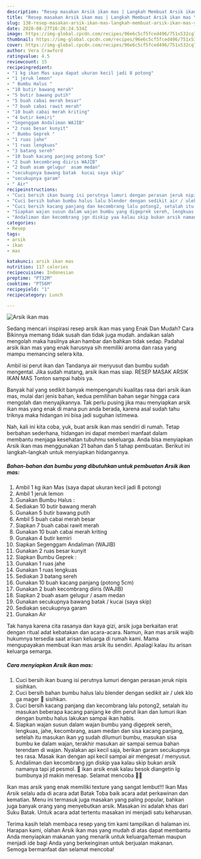 ```yaml
---
description: "Resep masakan Arsik ikan mas | Langkah Membuat Arsik ikan mas Yang Sempurna"
title: "Resep masakan Arsik ikan mas | Langkah Membuat Arsik ikan mas Yang Sempurna"
slug: 138-resep-masakan-arsik-ikan-mas-langkah-membuat-arsik-ikan-mas-yang-sempurna
date: 2020-08-27T16:26:24.534Z
image: https://img-global.cpcdn.com/recipes/96e6c5cf5fced496/751x532cq70/arsik-ikan-mas-foto-resep-utama.jpg
thumbnail: https://img-global.cpcdn.com/recipes/96e6c5cf5fced496/751x532cq70/arsik-ikan-mas-foto-resep-utama.jpg
cover: https://img-global.cpcdn.com/recipes/96e6c5cf5fced496/751x532cq70/arsik-ikan-mas-foto-resep-utama.jpg
author: Vera Crawford
ratingvalue: 4.5
reviewcount: 15
recipeingredient:
- "1 kg ikan Mas saya dapat ukuran kecil jadi 8 potong"
- "1 jeruk lemon"
- " Bumbu Halus "
- "10 butir bawang merah"
- "5 butir bawang putih"
- "5 buah cabai merah besar"
- "7 buah cabai rawit merah"
- "10 buah cabai merah kriting"
- "4 butir kemiri"
- "Segenggam Andaliman WAJIB"
- "2 ruas besar kunyit"
- " Bumbu Geprek "
- "1 ruas jahe"
- "1 ruas lengkuas"
- "3 batang sereh"
- "10 buah kacang panjang potong 5cm"
- "2 buah kecombrang diiris WAJIB"
- "2 buah asam gelugur  asam medan"
- "secukupnya bawang batak  kucai saya skip"
- "secukupnya garam"
- " Air"
recipeinstructions:
- "Cuci bersih ikan buang isi perutnya lumuri dengan perasan jeruk nipis sisihkan."
- "Cuci bersih bahan bumbu halus lalu blender dengan sedikit air / ulek klo ga mager 🤭 sisihkan."
- "Cuci bersih kacang panjang dan kecombrang lalu potong2, setalah itu masukan beberapa kacang panjang ke dlm perut ikan dan lumuri ikan dengan bumbu halus lakukan sampai ikan habis."
- "Siapkan wajan susun dalam wajan bumbu yang digeprek sereh, lengkuas, jahe, kecombrang, asam medan dan sisa kacang panjang, setelah itu masukan ikan yg sudah dilumuri bumbu, masukan sisa bumbu ke dalam wajan, terakhir masukan air sampai semua bahan terendam di wajan. Nyalakan api kecil saja, berikan garam secukupnya tes rasa. Masak ikan dengan api kecil sampai air mengesat / menyusut."
- "Andaliman dan kecombrang jgn diskip yaa kalau skip bukan arsik namanya tapi jd pesmol. 🤣 ikan arsik enak kalau besok diangetin lg bumbunya jd makin meresap. Selamat mencoba 💜💜"
categories:
- Resep
tags:
- arsik
- ikan
- mas

katakunci: arsik ikan mas 
nutrition: 117 calories
recipecuisine: Indonesian
preptime: "PT32M"
cooktime: "PT56M"
recipeyield: "1"
recipecategory: Lunch

---
```



![Arsik ikan mas](https://img-global.cpcdn.com/recipes/96e6c5cf5fced496/751x532cq70/arsik-ikan-mas-foto-resep-utama.jpg)

Sedang mencari inspirasi resep arsik ikan mas yang Enak Dan Mudah? Cara Bikinnya memang tidak susah dan tidak juga mudah. andaikan salah mengolah maka hasilnya akan hambar dan bahkan tidak sedap. Padahal arsik ikan mas yang enak harusnya sih memiliki aroma dan rasa yang mampu memancing selera kita.

Ambil isi perut ikan dan Tandanya air menyusut dan bumbu sudah mengental. Jika sudah matang, arsik ikan mas siap. RESEP MASAK ARSIK IKAN MAS Tonton sampai habis ya.

Banyak hal yang sedikit banyak mempengaruhi kualitas rasa dari arsik ikan mas, mulai dari jenis bahan, kedua pemilihan bahan segar hingga cara mengolah dan menyajikannya. Tak perlu pusing jika mau menyiapkan arsik ikan mas yang enak di mana pun anda berada, karena asal sudah tahu triknya maka hidangan ini bisa jadi suguhan istimewa.


Nah, kali ini kita coba, yuk, buat arsik ikan mas sendiri di rumah. Tetap berbahan sederhana, hidangan ini dapat memberi manfaat dalam membantu menjaga kesehatan tubuhmu sekeluarga. Anda bisa menyiapkan Arsik ikan mas menggunakan 21 bahan dan 5 tahap pembuatan. Berikut ini langkah-langkah untuk menyiapkan hidangannya.

<!--inarticleads1-->

##### Bahan-bahan dan bumbu yang dibutuhkan untuk pembuatan Arsik ikan mas:

1. Ambil 1 kg ikan Mas (saya dapat ukuran kecil jadi 8 potong)
1. Ambil 1 jeruk lemon
1. Gunakan  Bumbu Halus :
1. Sediakan 10 butir bawang merah
1. Gunakan 5 butir bawang putih
1. Ambil 5 buah cabai merah besar
1. Siapkan 7 buah cabai rawit merah
1. Gunakan 10 buah cabai merah kriting
1. Gunakan 4 butir kemiri
1. Siapkan Segenggam Andaliman (WAJIB)
1. Gunakan 2 ruas besar kunyit
1. Siapkan  Bumbu Geprek :
1. Gunakan 1 ruas jahe
1. Gunakan 1 ruas lengkuas
1. Sediakan 3 batang sereh
1. Gunakan 10 buah kacang panjang (potong 5cm)
1. Gunakan 2 buah kecombrang diiris (WAJIB)
1. Siapkan 2 buah asam gelugur / asam medan
1. Gunakan secukupnya bawang batak / kucai (saya skip)
1. Sediakan secukupnya garam
1. Gunakan  Air


Tak hanya karena cita rasanya dan kaya gizi, arsik juga berkaitan erat dengan ritual adat kebatakan dan acara-acara. Namun, ikan mas arsik wajib hukumnya tersedia saat arisan keluarga di rumah kami. Mama mengupayakan membuat ikan mas arsik itu sendiri. Apalagi kalau itu arisan keluarga semarga. 

<!--inarticleads2-->

##### Cara menyiapkan Arsik ikan mas:

1. Cuci bersih ikan buang isi perutnya lumuri dengan perasan jeruk nipis sisihkan.
1. Cuci bersih bahan bumbu halus lalu blender dengan sedikit air / ulek klo ga mager 🤭 sisihkan.
1. Cuci bersih kacang panjang dan kecombrang lalu potong2, setalah itu masukan beberapa kacang panjang ke dlm perut ikan dan lumuri ikan dengan bumbu halus lakukan sampai ikan habis.
1. Siapkan wajan susun dalam wajan bumbu yang digeprek sereh, lengkuas, jahe, kecombrang, asam medan dan sisa kacang panjang, setelah itu masukan ikan yg sudah dilumuri bumbu, masukan sisa bumbu ke dalam wajan, terakhir masukan air sampai semua bahan terendam di wajan. Nyalakan api kecil saja, berikan garam secukupnya tes rasa. Masak ikan dengan api kecil sampai air mengesat / menyusut.
1. Andaliman dan kecombrang jgn diskip yaa kalau skip bukan arsik namanya tapi jd pesmol. 🤣 ikan arsik enak kalau besok diangetin lg bumbunya jd makin meresap. Selamat mencoba 💜💜


Ikan mas arsik yang enak memiliki texture yang sangat lembut!!! Ikan Mas Arsik selalu ada di acara adat Batak Toba baik acara adat perkawinan dan kematian. Menu ini termasuk juga masakan yang paling popular, bahkan juga banyak orang yang menyebutkan arsik. Masakan ini adalah khas dari Suku Batak. Untuk acara adat tertentu masakan ini menjadi satu keharusan. 

Terima kasih telah membaca resep yang tim kami tampilkan di halaman ini. Harapan kami, olahan Arsik ikan mas yang mudah di atas dapat membantu Anda menyiapkan makanan yang menarik untuk keluarga/teman maupun menjadi ide bagi Anda yang berkeinginan untuk berjualan makanan. Semoga bermanfaat dan selamat mencoba!
